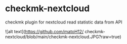 # checkmk-nextcloud
checkmk plugin for nextcloud read statistic data from API 

![alt text](https://github.com/matoH12/ checkmk-nextcloud/blob/main/checkmk-nextcloud.JPG?raw=true)
